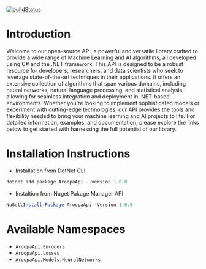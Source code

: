 [![buildStatus](https://github.com/ddobric/neocortexapi/workflows/.NET%20Core/badge.svg)](https://github.com/sahithkumar1999/AroopaApi/actions?query=workflow%3A%22.NET+Core%22)

# Introduction

Welcome to our open-source API, a powerful and versatile library crafted to provide a wide range of Machine Learning and AI algorithms, all developed using C# and the .NET framework. This API is designed to be a robust resource for developers, researchers, and data scientists who seek to leverage state-of-the-art techniques in their applications. It offers an extensive collection of algorithms that span various domains, including neural networks, natural language processing, and statistical analysis, allowing for seamless integration and deployment in .NET-based environments. Whether you're looking to implement sophisticated models or experiment with cutting-edge technologies, our API provides the tools and flexibility needed to bring your machine learning and AI projects to life. For detailed information, examples, and documentation, please explore the links below to get started with harnessing the full potential of our library.

# Installation Instructions
- Installation from DotNet CLI
```Powershell
dotnet add package AroopaApi --version 1.0.0
```
- Instaltion from Nuget Pakage Manager API
```Powershell
NuGet\Install-Package AroopaApi -Version 1.0.0
```

# Available Namespaces

- `AroopaApi.Encoders`
- `AroopaApi.Losses`
- `AroopaApi.Models.NeuralNetworks`

